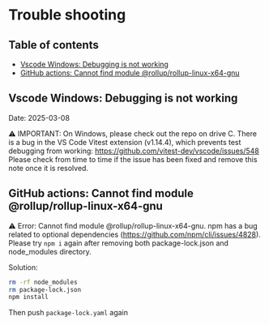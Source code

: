 <!--

-->

# Trouble shooting

## Table of contents <!-- omit in toc -->

- [Vscode Windows: Debugging is not working](#vscode-windows-debugging-is-not-working)
- [GitHub actions: Cannot find module @rollup/rollup-linux-x64-gnu](#github-actions-cannot-find-module-rolluprollup-linux-x64-gnu)

## Vscode Windows: Debugging is not working

Date: 2025-03-08

⚠️ IMPORTANT: On Windows, please check out the repo on drive C. There is a bug
in the VS Code Vitest extension (v1.14.4), which prevents test debugging from
working: <https://github.com/vitest-dev/vscode/issues/548> Please check from
time to time if the issue has been fixed and remove this note once it is
resolved.

## GitHub actions: Cannot find module @rollup/rollup-linux-x64-gnu

⚠️ Error: Cannot find module @rollup/rollup-linux-x64-gnu. npm has a bug related to
optional dependencies (<https://github.com/npm/cli/issues/4828>). Please try `npm
i` again after removing both package-lock.json and node_modules directory.

Solution:

```bash
rm -rf node_modules
rm package-lock.json
npm install
```

Then push `package-lock.yaml` again
